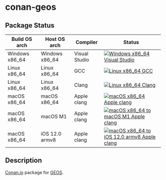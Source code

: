 # conan-geos

## Package Status

| Build OS arch | Host OS arch | Compiler | Status |
|---------------|--------------|----------|--------|
| Windows x86_64 | Windows x86_64 | Visual Studio | [![Windows x86_64 Visual Studio](https://github.com/SpaceIm/conan-geos/actions/workflows/windows-x86_64-msvc.yml/badge.svg?branch=testing%2F3.10.1)](https://github.com/SpaceIm/conan-geos/actions/workflows/windows-x86_64-msvc.yml?query=branch%3Atesting%2F3.10.1) |
| Linux x86_64 | Linux x86_64 | GCC | [![Linux x86_64 GCC](https://github.com/SpaceIm/conan-geos/actions/workflows/linux-x86_64-gcc.yml/badge.svg?branch=testing%2F3.10.1)](https://github.com/SpaceIm/conan-geos/actions/workflows/linux-x86_64-gcc.yml?query=branch%3Atesting%2F3.10.1) |
| Linux x86_64 | Linux x86_64 | Clang | [![Linux x86_64 Clang](https://github.com/SpaceIm/conan-geos/actions/workflows/linux-x86_64-clang.yml/badge.svg?branch=testing%2F3.10.1)](https://github.com/SpaceIm/conan-geos/actions/workflows/linux-x86_64-clang.yml?query=branch%3Atesting%2F3.10.1) |
| macOS x86_64 | macOS x86_64 | Apple clang | [![macOS x86_64 Apple clang](https://github.com/SpaceIm/conan-geos/actions/workflows/macos-x86_64-appleclang.yml/badge.svg?branch=testing%2F3.10.1)](https://github.com/SpaceIm/conan-geos/actions/workflows/macos-x86_64-appleclang.yml?query=branch%3Atesting%2F3.10.1) |
| macOS x86_64 | macOS M1 | Apple clang | [![macOS x86_64 to macOS M1 Apple clang](https://github.com/SpaceIm/conan-geos/actions/workflows/macos-x86_64-macos-m1-appleclang.yml/badge.svg?branch=testing%2F3.10.1)](https://github.com/SpaceIm/conan-geos/actions/workflows/macos-x86_64-macos-m1-appleclang.yml?query=branch%3Atesting%2F3.10.1) |
| macOS x86_64 | iOS 12.0 armv8 | Apple clang | [![macOS x86_64 to iOS 12.0 armv8 Apple clang](https://github.com/SpaceIm/conan-geos/actions/workflows/macos-x86_64-ios12.0-armv8-appleclang.yml/badge.svg?branch=testing%2F3.10.1)](https://github.com/SpaceIm/conan-geos/actions/workflows/macos-x86_64-ios12.0-armv8-appleclang.yml?query=branch%3Atesting%2F3.10.1) |

## Description

[Conan.io](https://conan.io) package for [GEOS](https://trac.osgeo.org/geos).
